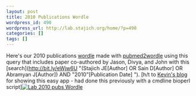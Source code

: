 ```yaml
---
layout: post
title: 2010 Publications Wordle
wordpress_id: 490
wordpress_url: http://lab.stajich.org/home/?p=490
categories: []
tags: []
---
```

Here's our 2010 publications [wordle](http://www.wordle.net/advanced "Wordle") made with [pubmed2wordle](http://www.pubmed2wordle.appspot.com/ "pubmed2wordle") using this query that includes paper co-authored by Jason, Divya, and John with this [search](http://bit.ly/eWjw6U "(Stajich JE[Author] OR Sain D[Author] OR Abramyan J[Author]) AND "2010"[Publication Date] "). [h/t to [Kevin's blog](http://gasstationwithoutpumps.wordpress.com/2010/12/14/pubmed2wordle/) for showing this easy app - had done this previously with a cmdline bioperl script][![Lab 2010 pubs Wordle](images/wp_upload/2010/12/StajichLab_2010-1024x638.png "StajichLab_2010")](images/wp_upload/2010/12/StajichLab_2010.png)
